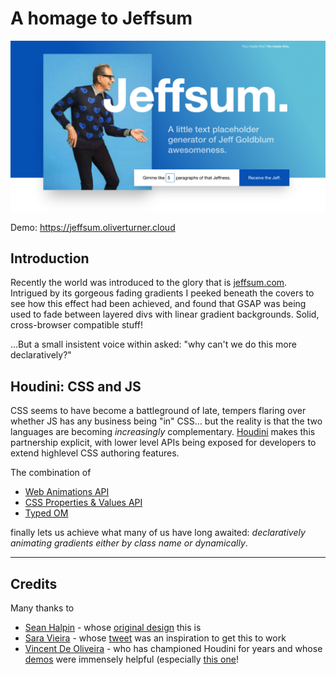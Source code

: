 # A homage to Jeffsum

![screenshot](docs/screenshot.png)

Demo: https://jeffsum.oliverturner.cloud

## Introduction

Recently the world was introduced to the glory that is
[jeffsum.com](http://jeffsum.com). Intrigued by its gorgeous fading gradients I
peeked beneath the covers to see how this effect had been achieved, and found
that GSAP was being used to fade between layered divs with linear gradient
backgrounds. Solid, cross-browser compatible stuff!

...But a small insistent voice within asked: "why can't we do this more
declaratively?"

## Houdini: CSS **and** JS

CSS seems to have become a battleground of late, tempers flaring over whether JS
has any business being "in" CSS... but the reality is that the two languages are
becoming _increasingly_ complementary.
[Houdini](https://wiki.mozilla.org/CSS/Houdini) makes this partnership explicit,
with lower level APIs being exposed for developers to extend highlevel CSS
authoring features.

The combination of

- [Web Animations API](https://developer.mozilla.org/en-US/docs/Web/API/Web_Animations_API)
- [CSS Properties & Values API](https://www.w3.org/TR/css-properties-values-api-1/)
- [Typed OM](https://developers.google.com/web/updates/2018/03/cssom)

finally lets us achieve what many of us have long awaited: _declaratively
animating gradients either by class name or dynamically_.

---

## Credits

Many thanks to

- [Sean Halpin](https://twitter.com/seanehalpin) - whose
  [original design](http://jeffsum.com/) this is
- [Sara Vieira](https://twitter.com/NikkitaFTW) - whose
  [tweet](https://twitter.com/NikkitaFTW/status/1062359804663001088) was an
  inspiration to get this to work
- [Vincent De Oliveira](https://twitter.com/iamvdo) - who has championed Houdini
  for years and whose [demos](http://iamvdo.me/en) were immensely helpful
  (especially [this one](https://css-houdini.rocks/animating-gradient/)!
